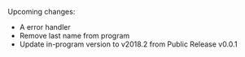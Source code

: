Upcoming changes:

* A error handler
* Remove last name from program
* Update in-program version to v2018.2 from Public Release v0.0.1
